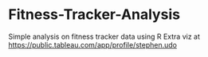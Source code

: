 # Fitness-Tracker-Analysis
Simple analysis on fitness tracker data using R
Extra viz at https://public.tableau.com/app/profile/stephen.udo

